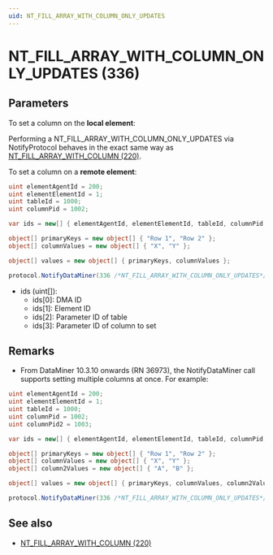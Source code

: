 ```yaml
---
uid: NT_FILL_ARRAY_WITH_COLUMN_ONLY_UPDATES
---
```


# NT_FILL_ARRAY_WITH_COLUMN_ONLY_UPDATES (336)

## Parameters

To set a column on the **local element**:

Performing a NT_FILL_ARRAY_WITH_COLUMN_ONLY_UPDATES via NotifyProtocol behaves in the exact same way as [NT_FILL_ARRAY_WITH_COLUMN (220)](xref:NT_FILL_ARRAY_WITH_COLUMN).

To set a column on a **remote element**:

```csharp
uint elementAgentId = 200;
uint elementElementId = 1;
uint tableId = 1000;
uint columnPid = 1002;

var ids = new[] { elementAgentId, elementElementId, tableId, columnPid };

object[] primaryKeys = new object[] { "Row 1", "Row 2" };
object[] columnValues = new object[] { "X", "Y" };

object[] values = new object[] { primaryKeys, columnValues };

protocol.NotifyDataMiner(336 /*NT_FILL_ARRAY_WITH_COLUMN_ONLY_UPDATES*/, ids, values);/
```

- ids (uint[]):
  - ids[0]: DMA ID
  - ids[1]: Element ID
  - ids[2]: Parameter ID of table
  - ids[3]: Parameter ID of column to set

## Remarks

- From DataMiner 10.3.10 onwards (RN 36973), the NotifyDataMiner call supports setting multiple columns at once. For example:

```csharp
uint elementAgentId = 200;
uint elementElementId = 1;
uint tableId = 1000;
uint columnPid = 1002;
uint columnPid2 = 1003;

var ids = new[] { elementAgentId, elementElementId, tableId, columnPid, columnPid2 };

object[] primaryKeys = new object[] { "Row 1", "Row 2" };
object[] columnValues = new object[] { "X", "Y" };
object[] column2Values = new object[] { "A", "B" };

object[] values = new object[] { primaryKeys, columnValues, column2Values };

protocol.NotifyDataMiner(336 /*NT_FILL_ARRAY_WITH_COLUMN_ONLY_UPDATES*/, ids, values);/
```

## See also

- [NT_FILL_ARRAY_WITH_COLUMN (220)](xref:NT_FILL_ARRAY_WITH_COLUMN)
